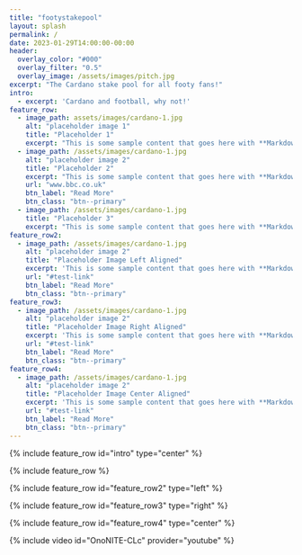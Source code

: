 ```yaml
---
title: "footystakepool"
layout: splash
permalink: /
date: 2023-01-29T14:00:00-00:00
header:
  overlay_color: "#000"
  overlay_filter: "0.5"
  overlay_image: /assets/images/pitch.jpg
excerpt: "The Cardano stake pool for all footy fans!"
intro: 
  - excerpt: 'Cardano and football, why not!'
feature_row:
  - image_path: assets/images/cardano-1.jpg
    alt: "placeholder image 1"
    title: "Placeholder 1"
    excerpt: "This is some sample content that goes here with **Markdown** formatting."
  - image_path: /assets/images/cardano-1.jpg
    alt: "placeholder image 2"
    title: "Placeholder 2"
    excerpt: "This is some sample content that goes here with **Markdown** formatting."
    url: "www.bbc.co.uk"
    btn_label: "Read More"
    btn_class: "btn--primary"
  - image_path: /assets/images/cardano-1.jpg
    title: "Placeholder 3"
    excerpt: "This is some sample content that goes here with **Markdown** formatting."
feature_row2:
  - image_path: /assets/images/cardano-1.jpg
    alt: "placeholder image 2"
    title: "Placeholder Image Left Aligned"
    excerpt: 'This is some sample content that goes here with **Markdown** formatting. Left aligned with `type="left"`'
    url: "#test-link"
    btn_label: "Read More"
    btn_class: "btn--primary"
feature_row3:
  - image_path: /assets/images/cardano-1.jpg
    alt: "placeholder image 2"
    title: "Placeholder Image Right Aligned"
    excerpt: 'This is some sample content that goes here with **Markdown** formatting. Right aligned with `type="right"`'
    url: "#test-link"
    btn_label: "Read More"
    btn_class: "btn--primary"
feature_row4:
  - image_path: /assets/images/cardano-1.jpg
    alt: "placeholder image 2"
    title: "Placeholder Image Center Aligned"
    excerpt: 'This is some sample content that goes here with **Markdown** formatting. Centered with `type="center"`'
    url: "#test-link"
    btn_label: "Read More"
    btn_class: "btn--primary"
---
```


{% include feature_row id="intro" type="center" %}

{% include feature_row %}

{% include feature_row id="feature_row2" type="left" %}

{% include feature_row id="feature_row3" type="right" %}

{% include feature_row id="feature_row4" type="center" %}

{% include video id="OnoNITE-CLc" provider="youtube" %}
